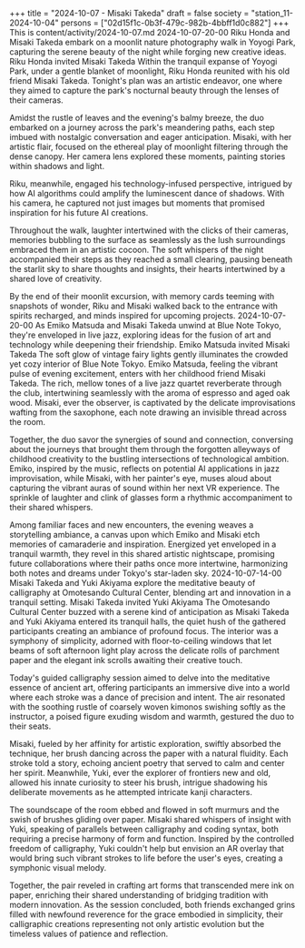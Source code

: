 +++
title = "2024-10-07 - Misaki Takeda"
draft = false
society = "station_11-2024-10-04"
persons = ["02d15f1c-0b3f-479c-982b-4bbff1d0c882"]
+++
This is content/activity/2024-10-07.md
2024-10-07-20-00
Riku Honda and Misaki Takeda embark on a moonlit nature photography walk in Yoyogi Park, capturing the serene beauty of the night while forging new creative ideas.
Riku Honda invited Misaki Takeda
Within the tranquil expanse of Yoyogi Park, under a gentle blanket of moonlight, Riku Honda reunited with his old friend Misaki Takeda. Tonight's plan was an artistic endeavor, one where they aimed to capture the park's nocturnal beauty through the lenses of their cameras.

Amidst the rustle of leaves and the evening's balmy breeze, the duo embarked on a journey across the park's meandering paths, each step imbued with nostalgic conversation and eager anticipation. Misaki, with her artistic flair, focused on the ethereal play of moonlight filtering through the dense canopy. Her camera lens explored these moments, painting stories within shadows and light.

Riku, meanwhile, engaged his technology-infused perspective, intrigued by how AI algorithms could amplify the luminescent dance of shadows. With his camera, he captured not just images but moments that promised inspiration for his future AI creations.

Throughout the walk, laughter intertwined with the clicks of their cameras, memories bubbling to the surface as seamlessly as the lush surroundings embraced them in an artistic cocoon. The soft whispers of the night accompanied their steps as they reached a small clearing, pausing beneath the starlit sky to share thoughts and insights, their hearts intertwined by a shared love of creativity.

By the end of their moonlit excursion, with memory cards teeming with snapshots of wonder, Riku and Misaki walked back to the entrance with spirits recharged, and minds inspired for upcoming projects.
2024-10-07-20-00
As Emiko Matsuda and Misaki Takeda unwind at Blue Note Tokyo, they're enveloped in live jazz, exploring ideas for the fusion of art and technology while deepening their friendship.
Emiko Matsuda invited Misaki Takeda
The soft glow of vintage fairy lights gently illuminates the crowded yet cozy interior of Blue Note Tokyo. Emiko Matsuda, feeling the vibrant pulse of evening excitement, enters with her childhood friend Misaki Takeda. The rich, mellow tones of a live jazz quartet reverberate through the club, intertwining seamlessly with the aroma of espresso and aged oak wood. Misaki, ever the observer, is captivated by the delicate improvisations wafting from the saxophone, each note drawing an invisible thread across the room.

Together, the duo savor the synergies of sound and connection, conversing about the journeys that brought them through the forgotten alleyways of childhood creativity to the bustling intersections of technological ambition. Emiko, inspired by the music, reflects on potential AI applications in jazz improvisation, while Misaki, with her painter's eye, muses aloud about capturing the vibrant auras of sound within her next VR experience. The sprinkle of laughter and clink of glasses form a rhythmic accompaniment to their shared whispers.

Among familiar faces and new encounters, the evening weaves a storytelling ambiance, a canvas upon which Emiko and Misaki etch memories of camaraderie and inspiration. Energized yet enveloped in a tranquil warmth, they revel in this shared artistic nightscape, promising future collaborations where their paths once more intertwine, harmonizing both notes and dreams under Tokyo's star-laden sky.
2024-10-07-14-00
Misaki Takeda and Yuki Akiyama explore the meditative beauty of calligraphy at Omotesando Cultural Center, blending art and innovation in a tranquil setting.
Misaki Takeda invited Yuki Akiyama
The Omotesando Cultural Center buzzed with a serene kind of anticipation as Misaki Takeda and Yuki Akiyama entered its tranquil halls, the quiet hush of the gathered participants creating an ambiance of profound focus. The interior was a symphony of simplicity, adorned with floor-to-ceiling windows that let beams of soft afternoon light play across the delicate rolls of parchment paper and the elegant ink scrolls awaiting their creative touch. 

Today's guided calligraphy session aimed to delve into the meditative essence of ancient art, offering participants an immersive dive into a world where each stroke was a dance of precision and intent. The air resonated with the soothing rustle of coarsely woven kimonos swishing softly as the instructor, a poised figure exuding wisdom and warmth, gestured the duo to their seats. 

Misaki, fueled by her affinity for artistic exploration, swiftly absorbed the technique, her brush dancing across the paper with a natural fluidity. Each stroke told a story, echoing ancient poetry that served to calm and center her spirit. Meanwhile, Yuki, ever the explorer of frontiers new and old, allowed his innate curiosity to steer his brush, intrigue shadowing his deliberate movements as he attempted intricate kanji characters. 

The soundscape of the room ebbed and flowed in soft murmurs and the swish of brushes gliding over paper. Misaki shared whispers of insight with Yuki, speaking of parallels between calligraphy and coding syntax, both requiring a precise harmony of form and function. Inspired by the controlled freedom of calligraphy, Yuki couldn't help but envision an AR overlay that would bring such vibrant strokes to life before the user's eyes, creating a symphonic visual melody. 

Together, the pair reveled in crafting art forms that transcended mere ink on paper, enriching their shared understanding of bridging tradition with modern innovation. As the session concluded, both friends exchanged grins filled with newfound reverence for the grace embodied in simplicity, their calligraphic creations representing not only artistic evolution but the timeless values of patience and reflection.
